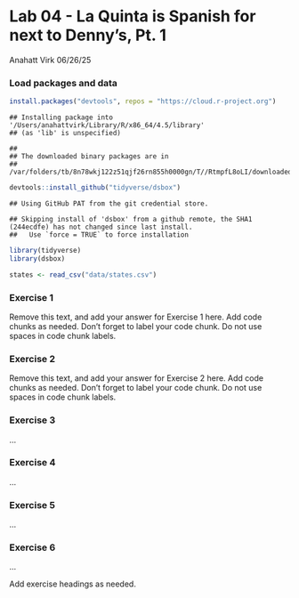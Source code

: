 Lab 04 - La Quinta is Spanish for next to Denny’s, Pt. 1
================
Anahatt Virk
06/26/25

### Load packages and data

``` r
install.packages("devtools", repos = "https://cloud.r-project.org")
```

    ## Installing package into '/Users/anahattvirk/Library/R/x86_64/4.5/library'
    ## (as 'lib' is unspecified)

    ## 
    ## The downloaded binary packages are in
    ##  /var/folders/tb/8n78wkj122z51qjf26rn855h0000gn/T//RtmpfL8oLI/downloaded_packages

``` r
devtools::install_github("tidyverse/dsbox")
```

    ## Using GitHub PAT from the git credential store.

    ## Skipping install of 'dsbox' from a github remote, the SHA1 (244ecdfe) has not changed since last install.
    ##   Use `force = TRUE` to force installation

``` r
library(tidyverse) 
library(dsbox) 
```

``` r
states <- read_csv("data/states.csv")
```

### Exercise 1

Remove this text, and add your answer for Exercise 1 here. Add code
chunks as needed. Don’t forget to label your code chunk. Do not use
spaces in code chunk labels.

### Exercise 2

Remove this text, and add your answer for Exercise 2 here. Add code
chunks as needed. Don’t forget to label your code chunk. Do not use
spaces in code chunk labels.

### Exercise 3

…

### Exercise 4

…

### Exercise 5

…

### Exercise 6

…

Add exercise headings as needed.
